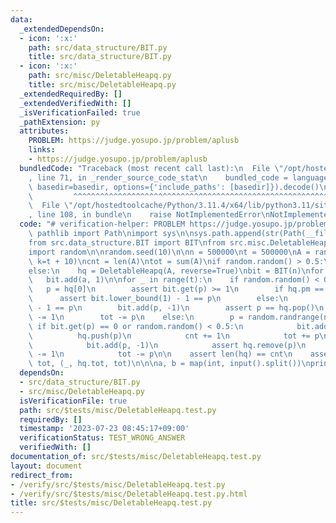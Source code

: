 ```yaml
---
data:
  _extendedDependsOn:
  - icon: ':x:'
    path: src/data_structure/BIT.py
    title: src/data_structure/BIT.py
  - icon: ':x:'
    path: src/misc/DeletableHeapq.py
    title: src/misc/DeletableHeapq.py
  _extendedRequiredBy: []
  _extendedVerifiedWith: []
  _isVerificationFailed: true
  _pathExtension: py
  attributes:
    PROBLEM: https://judge.yosupo.jp/problem/aplusb
    links:
    - https://judge.yosupo.jp/problem/aplusb
  bundledCode: "Traceback (most recent call last):\n  File \"/opt/hostedtoolcache/Python/3.11.4/x64/lib/python3.11/site-packages/onlinejudge_verify/documentation/build.py\"\
    , line 71, in _render_source_code_stat\n    bundled_code = language.bundle(stat.path,\
    \ basedir=basedir, options={'include_paths': [basedir]}).decode()\n          \
    \         ^^^^^^^^^^^^^^^^^^^^^^^^^^^^^^^^^^^^^^^^^^^^^^^^^^^^^^^^^^^^^^^^^^^^^^^^^^^^^^^^^\n\
    \  File \"/opt/hostedtoolcache/Python/3.11.4/x64/lib/python3.11/site-packages/onlinejudge_verify/languages/python.py\"\
    , line 108, in bundle\n    raise NotImplementedError\nNotImplementedError\n"
  code: "# verification-helper: PROBLEM https://judge.yosupo.jp/problem/aplusb\nfrom\
    \ pathlib import Path\nimport sys\n\nsys.path.append(str(Path(__file__).resolve().parent.parent.parent.parent))\n\
    from src.data_structure.BIT import BIT\nfrom src.misc.DeletableHeapq import DeletableHeapq\n\
    import random\n\nrandom.seed(10)\n\nn = 500000\nt = 500000\nA = random.choices(range(n),\
    \ k=t + 10)\ncnt = len(A)\ntot = sum(A)\nif random.random() > 0.5:\n    hq = DeletableHeapq(A)\n\
    else:\n    hq = DeletableHeapq(A, reverse=True)\nbit = BIT(n)\nfor a in A:\n \
    \   bit.add(a, 1)\n\nfor _ in range(t):\n    if random.random() < 0.3:\n     \
    \   p = hq[0]\n        assert bit.get(p) >= 1\n        if hq.pm == 1:\n      \
    \      assert bit.lower_bound(1) - 1 == p\n        else:\n            assert bit.lower_bound(cnt)\
    \ - 1 == p\n        bit.add(p, -1)\n        assert p == hq.pop()\n        cnt\
    \ -= 1\n        tot -= p\n    else:\n        p = random.randrange(n)\n       \
    \ if bit.get(p) == 0 or random.random() < 0.5:\n            bit.add(p, 1)\n  \
    \          hq.push(p)\n            cnt += 1\n            tot += p\n        else:\n\
    \            bit.add(p, -1)\n            assert hq.remove(p)\n            cnt\
    \ -= 1\n            tot -= p\n\n    assert len(hq) == cnt\n    assert hq.tot ==\
    \ tot, (_, hq.tot, tot)\n\n\na, b = map(int, input().split())\nprint(a + b)\n"
  dependsOn:
  - src/data_structure/BIT.py
  - src/misc/DeletableHeapq.py
  isVerificationFile: true
  path: src/$tests/misc/DeletableHeapq.test.py
  requiredBy: []
  timestamp: '2023-07-23 08:45:17+09:00'
  verificationStatus: TEST_WRONG_ANSWER
  verifiedWith: []
documentation_of: src/$tests/misc/DeletableHeapq.test.py
layout: document
redirect_from:
- /verify/src/$tests/misc/DeletableHeapq.test.py
- /verify/src/$tests/misc/DeletableHeapq.test.py.html
title: src/$tests/misc/DeletableHeapq.test.py
---
```

